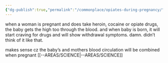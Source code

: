 ```yaml
---
{"dg-publish":true,"permalink":"/commonplace/opiates-during-pregnancy/","created":"2025-03-23T15:26:13.618+08:00"}
---
```



when a woman is pregnant and does take heroin, cocaine or opiate drugs, the baby gets the high too through the blood. and when baby is born, it will start craving for drugs and will show withdrawal symptoms. 
damn. didn’t think of it like that.

makes sense cz the baby’s and mothers blood circulation will be combined when pregnant
[[--AREAS/SCIENCE\|--AREAS/SCIENCE]]
